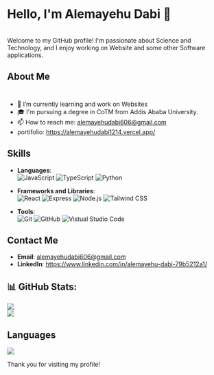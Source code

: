 
# Hello, I'm Alemayehu Dabi 👋
<br>Welcome to my GitHub profile! I'm passionate about Science and Technology, and I enjoy working on Website and some other Software applications.<br>
## About Me<br><br>
- 🌱 I’m currently learning and work on Websites<br>
- 🎓 I'm pursuing a degree in CoTM from Addis Ababa University.<br />
- 📫 How to reach me: alemayehudabi606@gmail.com<br>
-    portifolio: https://alemayehudabi1214.vercel.app/

## Skills

- **Languages**: <br />
  ![JavaScript](https://img.shields.io/badge/JavaScript-F7DF1E?style=for-the-badge&logo=javascript&logoColor=black)
  ![TypeScript](https://img.shields.io/badge/TypeScript-3178C6?style=for-the-badge&logo=typescript&logoColor=white)
  ![Python](https://img.shields.io/badge/Python-3776AB?style=for-the-badge&logo=python&logoColor=white)
  
- **Frameworks and Libraries**: <br>
  ![React](https://img.shields.io/badge/React-20232A?style=for-the-badge&logo=react&logoColor=61DAFB)
  ![Express](https://img.shields.io/badge/Express-000000?style=for-the-badge&logo=express&logoColor=white)
  ![Node.js](https://img.shields.io/badge/Node.js-43853D?style=for-the-badge&logo=node.js&logoColor=white)
  ![Tailwind CSS](https://img.shields.io/badge/Tailwind_CSS-38B2AC?style=for-the-badge&logo=tailwind-css&logoColor=white)
  
- **Tools**:<br /> ![Git](https://img.shields.io/badge/Git-F05032?style=for-the-badge&logo=git&logoColor=white) ![GitHub](https://img.shields.io/badge/GitHub-181717?style=for-the-badge&logo=github&logoColor=white) ![Vistual Studio Code](https://img.shields.io/badge/Visual_Studio_Code-0078d7?style=for-the-badge&logo=visual%20studio%20code&logoColor=white)

## Contact Me

- **Email**: alemayehudabi606@gmail.com
- **LinkedIn**: https://www.linkedin.com/in/alemayehu-dabi-79b5212a1/

## 📊 GitHub Stats:
![](https://github-readme-stats.vercel.app/api?username=AlemayehuDabi&theme=dark&hide_border=false&include_all_commits=false&count_private=false)<br/>
![](https://github-readme-streak-stats.herokuapp.com/?user=AlemayehuDabi&theme=dark&hide_border=false)<br/>
## Languages
![](https://github-readme-stats.vercel.app/api/top-langs/?username=AlemayehuDabi&theme=dark&hide_border=false&include_all_commits=false&count_private=false&layout=compact)


Thank you for visiting my profile!


